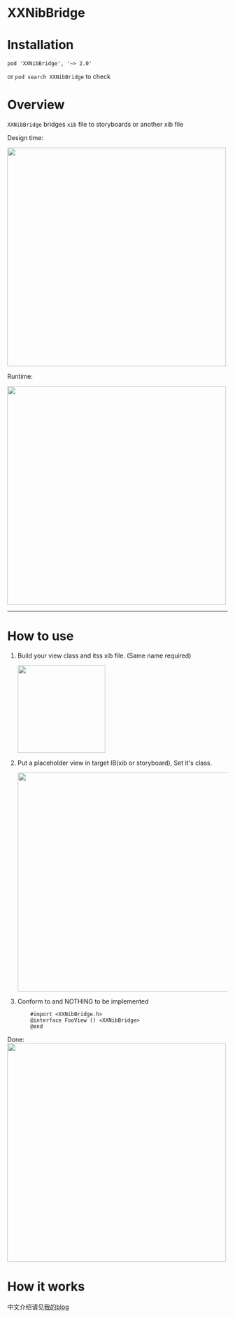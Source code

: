 XXNibBridge
===========

# Installation  

`pod 'XXNibBridge', '~> 2.0'`

or `pod search XXNibBridge` to check

# Overview

`XXNibBridge` bridges `xib` file to storyboards or another xib file  

Design time:  

<img src="http://ww2.sinaimg.cn/large/51530583gw1ehzgklik42j20m80go0ua.jpg" height="500" />

Runtime:  

<img src="http://ww3.sinaimg.cn/large/51530583gw1ehzgoiqfkfj20hs0qo75u.jpg" height="500" />

-----

# How to use

1. Build your view class and itss xib file. (Same name required)  

    <img src="http://ww3.sinaimg.cn/large/51530583gw1ei03dn8rq8j206g036q2z.jpg" height="200" />

2. Put a placeholder view in target IB(xib or storyboard), Set it's class.  

    <img src="http://ww1.sinaimg.cn/large/51530583gw1ei03b0vuzmj20z40a6q4e.jpg" width="500" />  
    
3. Conform to <XXNibBridge> and NOTHING to be implemented  

    ``` objc
        #import <XXNibBridge.h>
        @interface FooView () <XXNibBridge>
        @end
    ```
    
Done:  
    <img src="http://ww4.sinaimg.cn/large/51530583gw1ei03g01mmej20ga07sjrt.jpg" width="500" />

# How it works

中文介绍请见[我的blog](http://blog.sunnyxx.com/2014/07/01/ios_ib_bridge/)
